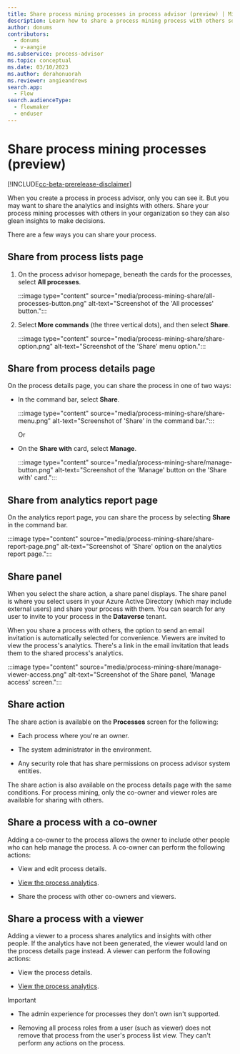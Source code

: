```yaml
---
title: Share process mining processes in process advisor (preview) | Microsoft Docs
description: Learn how to share a process mining process with others so that they can glean insights to make decisions.
author: donums
contributors:
  - donums
  - v-aangie  
ms.subservice: process-advisor
ms.topic: conceptual
ms.date: 03/10/2023
ms.author: derahonuorah
ms.reviewer: angieandrews
search.app: 
  - Flow
search.audienceType: 
  - flowmaker
  - enduser
---
```


# Share process mining processes (preview)

[!INCLUDE[cc-beta-prerelease-disclaimer](./includes/cc-beta-prerelease-disclaimer.md)]

When you create a process in process advisor, only you can see it. But you may want to share the analytics and insights with others. Share your process mining processes with others in your organization so they can also glean insights to make decisions.

There are a few ways you can share your process.

## Share from process lists page

1. On the process advisor homepage, beneath the cards for the processes, select **All processes**.

    :::image type="content" source="media/process-mining-share/all-processes-button.png" alt-text="Screenshot of the 'All processes' button.":::

1. Select **More commands** (the three vertical dots), and then select **Share**. 

    :::image type="content" source="media/process-mining-share/share-option.png" alt-text="Screenshot of the 'Share' menu option.":::

## Share from process details page

On the process details page, you can share the process in one of two ways:

- In the command bar, select **Share**.

    :::image type="content" source="media/process-mining-share/share-menu.png" alt-text="Screenshot of 'Share' in the command bar.":::

    Or

- On the **Share with** card, select **Manage**.

    :::image type="content" source="media/process-mining-share/manage-button.png" alt-text="Screenshot of the 'Manage' button on the 'Share with' card.":::

## Share from analytics report page

On the analytics report page, you can share the process by selecting **Share** in the command bar.

:::image type="content" source="media/process-mining-share/share-report-page.png" alt-text="Screenshot of 'Share' option on the analytics report page.":::

## Share panel

When you select the share action, a share panel displays. The share panel is where you select users in your Azure Active Directory (which may include external users) and share your process with them. You can search for any user to invite to your process in the **Dataverse** tenant.  

When you share a process with others, the option to send an email invitation is automatically selected for convenience. Viewers are invited to view the process's analytics. There's a link in the email invitation that leads them to the shared process's analytics.

:::image type="content" source="media/process-mining-share/manage-viewer-access.png" alt-text="Screenshot of the Share panel, 'Manage access' screen.":::

## Share action

The share action is available on the **Processes** screen for the following:

- Each process where you're an owner.

- The system administrator in the environment.

- Any security role that has share permissions on process advisor system entities.

The share action is also available on the process details page with the same conditions. For process mining, only the co-owner and viewer roles are available for sharing with others.

## Share a process with a co-owner

Adding a co-owner to the process allows the owner to include other people who can help manage the process. A co-owner can perform the following actions:

- View and edit process details.

- [View the process analytics](process-mining-visualize.md).

- Share the process with other co-owners and viewers.

## Share a process with a viewer

  Adding a viewer to a process shares analytics and insights with other people. If the analytics have not been generated, the viewer would land on the process details page instead. A viewer can perform the following actions:

- View the process details.

- [View the process analytics](process-mining-visualize.md).

>[!IMPORTANT]
>
>- The admin experience for processes they don't own isn't supported.
>
>- Removing all process roles from a user (such as viewer) does not remove that process from the user's process list view. They can't perform any actions on the process.
